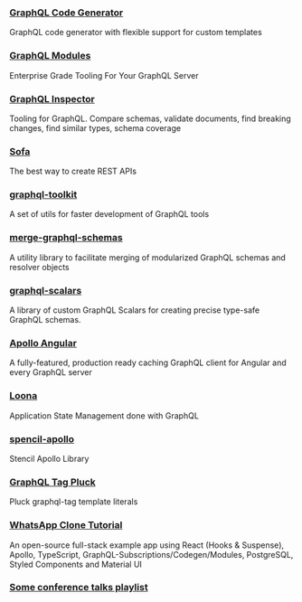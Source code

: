 ### [GraphQL Code Generator](https://graphql-code-generator.com)

GraphQL code generator with flexible support for custom templates

### [GraphQL Modules](https://github.com/Urigo/graphql-modules)

Enterprise Grade Tooling For Your GraphQL Server 

### [GraphQL Inspector](https://graphql-inspector.com)

Tooling for GraphQL. Compare schemas, validate documents, find breaking changes, find similar types, schema coverage

### [Sofa](https://github.com/Urigo/sofa)

The best way to create REST APIs

### [graphql-toolkit](https://github.com/ardatan/graphql-toolkit)

A set of utils for faster development of GraphQL tools

### [merge-graphql-schemas](https://github.com/urigo/merge-graphql-schemas)

A utility library to facilitate merging of modularized GraphQL schemas and resolver objects

### [graphql-scalars](https://github.com/Urigo/graphql-scalars/)

A library of custom GraphQL Scalars for creating precise type-safe GraphQL schemas.

### [Apollo Angular](https://github.com/apollographql/apollo-angular)

A fully-featured, production ready caching GraphQL client for Angular and every GraphQL server

### [Loona](https://loonajs.com)

Application State Management done with GraphQL

### [spencil-apollo](https://github.com/ardatan/stencil-apollo)

Stencil Apollo Library

### [GraphQL Tag Pluck](https://github.com/DAB0mB/graphql-tag-pluck)

Pluck graphql-tag template literals

### [WhatsApp Clone Tutorial](https://github.com/Urigo/WhatsApp-Clone-Tutorial)

An open-source full-stack example app using React (Hooks & Suspense), Apollo, TypeScript, GraphQL-Subscriptions/Codegen/Modules, PostgreSQL, Styled Components and Material UI

### [Some conference talks playlist](https://www.youtube.com/watch?v=479WD8OCTfs&list=PLhCf3AUOg4PgQoY_A6xWDQ70yaNtPYtZd&index=1)
